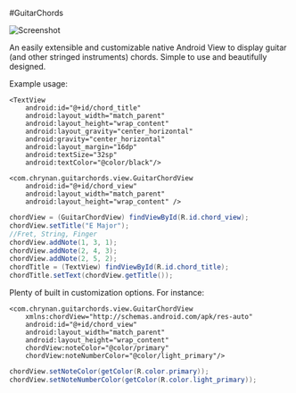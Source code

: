 #GuitarChords

![Screenshot](https://github.com/chRyNaN/GuitarChords/blob/master/app/src/main/res/drawable/screenshot.png)

An easily extensible and customizable native Android View to display guitar (and other stringed instruments) chords. 
Simple to use and beautifully designed.

Example usage:

```Markup
<TextView
    android:id="@+id/chord_title"
    android:layout_width="match_parent"
    android:layout_height="wrap_content"
    android:layout_gravity="center_horizontal"
    android:gravity="center_horizontal"
    android:layout_margin="16dp"
    android:textSize="32sp"
    android:textColor="@color/black"/>

<com.chrynan.guitarchords.view.GuitarChordView
    android:id="@+id/chord_view"
    android:layout_width="match_parent"
    android:layout_height="wrap_content" />
```

```Java
chordView = (GuitarChordView) findViewById(R.id.chord_view);
chordView.setTitle("E Major");
//Fret, String, Finger
chordView.addNote(1, 3, 1);
chordView.addNote(2, 4, 3);
chordView.addNote(2, 5, 2);
chordTitle = (TextView) findViewById(R.id.chord_title);
chordTitle.setText(chordView.getTitle());
```

Plenty of built in customization options. For instance:

```Markup
<com.chrynan.guitarchords.view.GuitarChordView
    xmlns:chordView="http://schemas.android.com/apk/res-auto"
    android:id="@+id/chord_view"
    android:layout_width="match_parent"
    android:layout_height="wrap_content"
    chordView:noteColor="@color/primary"
    chordView:noteNumberColor="@color/light_primary"/>
```

```Java
chordView.setNoteColor(getColor(R.color.primary));
chordView.setNoteNumberColor(getColor(R.color.light_primary));
```
